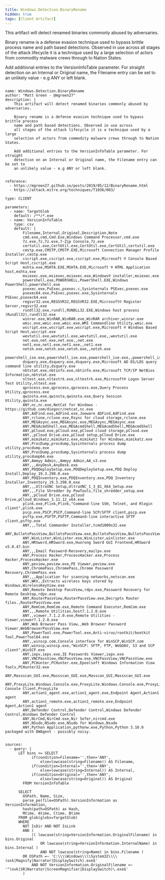 ```yaml
---
title: Windows.Detection.BinaryRename
hidden: true
tags: [Client Artifact]
---
```


This artifact will detect renamed binaries commonly abused by adversaries.

Binary rename is a defense evasion technique used to bypass brittle process
name and path based detections. Observed in use across
all stages of the attack lifecycle it is a technique used by a large
selection of actors from commodity malware crews through to Nation States.

Add additional entries to the VersionInfoTable parameter. For straight
detection on an Internal or Original name, the Filename entry can be set to
an unlikely value - e.g ANY or left blank.


<pre><code class="language-yaml">
name: Windows.Detection.BinaryRename
author: "Matt Green - @mgreen27"
description: |
    This artifact will detect renamed binaries commonly abused by adversaries.

    Binary rename is a defense evasion technique used to bypass brittle process
    name and path based detections. Observed in use across
    all stages of the attack lifecycle it is a technique used by a large
    selection of actors from commodity malware crews through to Nation States.

    Add additional entries to the VersionInfoTable parameter. For straight
    detection on an Internal or Original name, the Filename entry can be set to
    an unlikely value - e.g ANY or left blank.


reference:
  - https://mgreen27.github.io/posts/2019/05/12/BinaryRename.html
  - https://attack.mitre.org/techniques/T1036/003/

type: CLIENT

parameters:
  - name: TargetGlob
    default: /**/*.exe
  - name: VersionInfoTable
    type: csv
    default: |
        Filename,Internal,Original,Description,Note
        cmd.exe,cmd,Cmd.Exe,Windows Command Processor,cmd.exe
        7z.exe,7z,7z.exe,7-Zip Console,7z.exe
        certutil.exe,CertUtil.exe,CertUtil.exe,CertUtil,certutil.exe
        cmstp.exe,CMSTP,CMSTP.EXE,Microsoft Connection Manager Profile Installer,cmstp.exe
        cscript.exe,cscript.exe,cscript.exe,Microsoft ® Console Based Script Host,cscript.exe
        mshta.exe,MSHTA.EXE,MSHTA.EXE,Microsoft ® HTML Application host,mshta.exe
        msiexec.exe,msiexec,msiexec.exe,Windows® installer,msiexec.exe
        powershell.exe,POWERSHELL,PowerShell.EXE,Windows PowerShell,powershell.exe
        psexec.exe,PsExec,psexec.c,Sysinternals PSExec,psexec.exe
        psexec64.exe,PsExec,psexec.exe,Sysinternals PSExec,psexec64.exe
        regsvr32.exe,REGSVR32,REGSVR32.EXE,Microsoft© Register Server,regsvr32.exe
        rundll32.exe,rundll,RUNDLL32.EXE,Windows host process (Rundll32),rundll32.exe
        winrar.exe,WinRAR,WinRAR.exe,WinRAR archiver,winrar.exe
        wmic.exe,wmic.exe,wmic.exe,WMI Commandline Utility,wmic.exe
        wscript.exe,wscript.exe,wscript.exe,Microsoft ® Windows Based Script Host,wscript.exe
        wevtutil.exe,wevtutil.exe,wevtutil.exe,,wevtutil.exe
        net.exe,net.exe,net.exe,,net.exe
        net1.exe,net1.exe,net1.exe,,net1.exe
        netsh.exe,netsh.exe,netsh.exe,,netsh.exe
        powershell_ise.exe,powershell_ise.exe,powershell_ise.exe,,powershell_ise.exe
        dsquery.exe,dsquery.exe,dsquery.exe,Microsoft AD DS/LDS query command line utility,dsquery.exe
        nbtstat.exe,nbtinfo.exe,nbtinfo.exe,Microsoft TCP/IP NetBios Information,nbtstat.exe
        nltest.exe,nltestrk.exe,nltestrk.exe,Microsoft® Logon Server Test Utility,nltest.exe
        qprocess.exe,qprocess,qprocess.exe,Query Process Utility,qprocess.exe
        qwinsta.exe,qwinsta,qwinsta.exe,Query Session Utility,qwinsta.exe
        ANY,nc,nc.exe,NetCat for Windows - https://github.com/diegocr/netcat,nc.exe
        ANY,AdFind.exe,AdFind.exe,Joeware ADFind,AdFind.exe
        ANY,rclone,rclone.exe,Rsync for cloud storage,rclone.exe
        ANY,MEGAsync.exe,MEGAsync.exe,MEGAsync,MEGAsync.exe
        ANY,MEGAcmdShell.exe,MEGAcmdShell,MEGAcmdShell,MEGAcmdShell
        ANY,pCloud.exe,pCloud.exe,pCloud cloud storage,pCloud.exe
        ANY,,pCloud Drive.exe,pCloud setup,pCloud Drive.exe
        ANY,mimikatz,mimikatz.exe,mimikatz for Windows,mimikatz.exe
        ANY,ProcDump,procdump,Sysinternals process dump utility,procdump.exe
        ANY,ProcDump,procdump,Sysinternals process dump utility,procdump64.exe
        ANY,Ammyy Admin,,Ammyy Admin,AA_v3.exe
        ANY,,,AnyDesk,AnyDesk.exe
        ANY,PDQDeploySetup.exe,PDQDeploySetup.exe,PDQ Deploy Install,Deploy_19.3.298.0.exe
        ANY,PDQInventory.exe,PDQInventory.exe,PDQ Inventory Installer,Inventory_19.3.298.0.exe
        ANY,,,UltraVNC Setup,UltraVNC_1_3_81_X64_Setup.exe
        ANY,,,File Shredder by PowTools,file_shredder_setup.exe
        ANY,,pCloud Drive.exe,pCloud Drive,pCloud_Windows_3.11.12_x64.exe
        plink.exe,Plink,Plink,"Command-line SSH, Telnet, and Rlogin client",plink.exe
        pscp.exe,PSCP,PSCP,Command-line SCP/SFTP client,pscp.exe
        psftp.exe,PSFTP,PSFTP,Command-line interactive SFTP client,psftp.exe
        ANY,,,Total Commander Installer,tcmd1000x32.exe
        ANY,BulletsPassView,BulletsPassView.exe,BulletsPassView,BulletsPassView.exe
        ANY,WinLister,WinLister.exe,WinLister,winlister.exe
        ANY,HRSword,HRSword.exe,Huorong Sword GUI Frontend,HRSword v5.0.47.bin
        ANY,,,Email Password-Recovery,mailpv.exe
        ANY,Process Hacker,ProcessHacker.exe,Process Hacker,ProcessHacker.exe
        ANY,peview,peview.exe,PE Viewer,peview.exe
        ANY,ChromePass,ChromePass,Chrome Password Recovery,ChromePass.exe
        ANY,,,Application for scanning networks,netscan.exe
        ANY,WKV,,Extracts wireless keys stored by Windows,WirelessKeyView.exe
        ANY,Remote Desktop PassView,rdpv.exe,Password Recovery for Remote Desktop,rdpv.exe
        ANY,RouterPassView,RouterPassView.exe,Decrypts Router files.,RouterPassView.exe
        ANY,RemCom,RemCom.exe,Remote Command Executor,RemCom.exe
        ANY,,,Remote Utilities,host7.1.2.0.exe
        ANY,,viewer.7.1.2.0.exe,Remote Utilities - Viewer,viewer7.1.2.0.exe
        ANY,Web Browser Pass View,,Web Browser Password Viewer,WebBrowserPassView.exe
        ANY,PowerTool.exe,PowerTool.exe,Anti-virus/rootkit/bootkit Tool,PowerTool64.exe
        ANY,,winscp.com,Console interface for WinSCP,WinSCP.com
        ANY,winscp,winscp.exe,"WinSCP: SFTP, FTP, WebDAV, S3 and SCP client",WinSCP.exe
        ANY,iepv,iepv.exe,IE Passwords Viewer,iepv.exe
        ANY,VNCPassView,VNCPassView.exe,VNCPassView,VNCPassView.exe
        ANY,PCHunter,PCHunter.exe,Epoolsoft Windows Information View Tools,PCHunter32.exe
        ANY,Massscan_GUI.exe,Massscan_GUI.exe,Masscan_GUI,Massscan_GUI.exe
        ANY,ProxyLite.Windows.Console.exe,ProxyLite.Windows.Console.exe,ProxyLite Console Client,ProxyLite
        ANY,action1_agent.exe,action1_agent.exe,Endpoint Agent,Action1 agent
        ANY,action1_remote.exe,action1_remote.exe,Endpoint Agent,Action1 agent
        ANY,Defender Control,Defender Control,Windows Defender Control,Windows Defender Control
        ANY,NirCmd,NirCmd.exe,Nir Sofer,nircmd.exe
        ANY,NSudo,NSudo.exe,NSudo for Windows,Nsudo
        ANY,Python Application,pythonw.exe,Python,Python 3.10.0 packaged with DWAgent - possibly noisy.


sources:
  - query: |
      LET bins &lt;= SELECT
            if(condition=Filename='',then='ANY',
                else=lowcase(string=Filename)) AS Filename,
            if(condition=Internal='',then='ANY',
                else=lowcase(string=Internal)) AS Internal,
            if(condition=Original='',then='ANY',
                else=lowcase(string=Original)) AS Original
        FROM VersionInfoTable

      SELECT
        OSPath, Name, Size,
        parse_pe(file=OSPath).VersionInformation as VersionInformation,
        hash(path=OSPath) as Hash,
        Mtime, Atime, Ctime, Btime
      FROM glob(globs=TargetGlob)
      WHERE
        NOT IsDir AND NOT IsLink
        AND (
            (( lowcase(string=VersionInformation.OriginalFilename) in bins.Original
                OR lowcase(string=VersionInformation.InternalName) in bins.Internal )
                AND NOT lowcase(string=Name) in bins.Filename )
        OR OSPath =~ 'C:\\\\Windows\\\\System32\\\\(osk|Magnify|Narrator|DisplaySwitch).exe$'
            AND NOT VersionInformation.OriginalFilename =~ '^(osk|SR|Narrator|ScreenMagnifier|DisplaySwitch)\.exe$'
        )

</code></pre>


